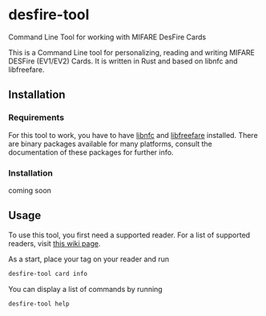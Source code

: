 # desfire-tool
Command Line Tool for working with MIFARE DesFire Cards

This is a Command Line tool for personalizing, reading and writing MIFARE DESFire (EV1/EV2) Cards.
It is written in Rust and based on libnfc and libfreefare.

## Installation

### Requirements

For this tool to work, you have to have [libnfc](https://github.com/nfc-tools/libnfc) and [libfreefare](https://github.com/nfc-tools/libfreefare) installed.
There are binary packages available for many platforms, consult the documentation of these packages for further info.

### Installation

coming soon

## Usage

To use this tool, you first need a supported reader. For a list of supported readers, visit [this wiki page](http://nfc-tools.org/index.php/Devices_compatibility_matrix).

As a start, place your tag on your reader and run

```bash
desfire-tool card info
```

You can display a list of commands by running

```bash
desfire-tool help
```
